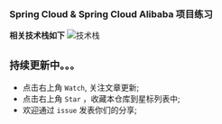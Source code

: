 ### Spring Cloud & Spring Cloud Alibaba 项目练习


**相关技术栈如下**
![技术栈](https://s1.ax1x.com/2020/04/17/JEBp36.png)
## `持续更新中。。。`
- 点击右上角 `Watch`, 关注文章更新;
- 点击右上角 `Star` ，收藏本仓库到星标列表中;
- 欢迎通过 `issue` 发表你们的分享;
